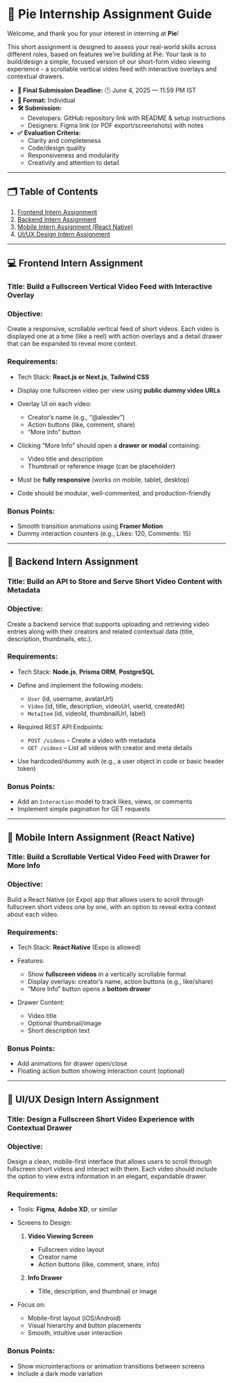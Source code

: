 # 📄 Pie Internship Assignment Guide

Welcome, and thank you for your interest in interning at **Pie**!

This short assignment is designed to assess your real-world skills across different roles, based on features we're building at Pie. Your task is to build/design a simple, focused version of our short-form video viewing experience - a scrollable vertical video feed with interactive overlays and contextual drawers.

- **📌 Final Submission Deadline:** 
🕛 June 4, 2025 — 11:59 PM IST
- **👤 Format:** Individual
- **🛠 Submission:**  
  * Developers: GitHub repository link with README & setup instructions
  * Designers: Figma link (or PDF export/screenshots) with notes
- **✅ Evaluation Criteria:**
  * Clarity and completeness
  * Code/design quality
  * Responsiveness and modularity
  * Creativity and attention to detail

---

## 🗂 Table of Contents

1. [Frontend Intern Assignment](#frontend-intern-assignment)
2. [Backend Intern Assignment](#backend-intern-assignment)
3. [Mobile Intern Assignment (React Native)](#mobile-intern-assignment-react-native)
4. [UI/UX Design Intern Assignment](#uiux-design-intern-assignment)

---

## 💻 Frontend Intern Assignment

### **Title:** Build a Fullscreen Vertical Video Feed with Interactive Overlay

### **Objective:**

Create a responsive, scrollable vertical feed of short videos. Each video is displayed one at a time (like a reel) with action overlays and a detail drawer that can be expanded to reveal more context.

### **Requirements:**

* Tech Stack: **React.js or Next.js**, **Tailwind CSS**
* Display one fullscreen video per view using **public dummy video URLs**
* Overlay UI on each video:

  * Creator’s name (e.g., “@alexdev”)
  * Action buttons (like, comment, share)
  * “More Info” button
* Clicking “More Info” should open a **drawer or modal** containing:

  * Video title and description
  * Thumbnail or reference image (can be placeholder)
* Must be **fully responsive** (works on mobile, tablet, desktop)
* Code should be modular, well-commented, and production-friendly

### **Bonus Points:**

* Smooth transition animations using **Framer Motion**
* Dummy interaction counters (e.g., Likes: 120, Comments: 15)

---

## 🧠 Backend Intern Assignment

### **Title:** Build an API to Store and Serve Short Video Content with Metadata

### **Objective:**

Create a backend service that supports uploading and retrieving video entries along with their creators and related contextual data (title, description, thumbnails, etc.).

### **Requirements:**

* Tech Stack: **Node.js**, **Prisma ORM**, **PostgreSQL**
* Define and implement the following models:

  * `User` (id, username, avatarUrl)
  * `Video` (id, title, description, videoUrl, userId, createdAt)
  * `MetaItem` (id, videoId, thumbnailUrl, label)
* Required REST API Endpoints:

  * `POST /videos` – Create a video with metadata
  * `GET /videos` – List all videos with creator and meta details
* Use hardcoded/dummy auth (e.g., a user object in code or basic header token)

### **Bonus Points:**

* Add an `Interaction` model to track likes, views, or comments
* Implement simple pagination for GET requests

---

## 📱 Mobile Intern Assignment (React Native)

### **Title:** Build a Scrollable Vertical Video Feed with Drawer for More Info

### **Objective:**

Build a React Native (or Expo) app that allows users to scroll through fullscreen short videos one by one, with an option to reveal extra context about each video.

### **Requirements:**

* Tech Stack: **React Native** (Expo is allowed)
* Features:

  * Show **fullscreen videos** in a vertically scrollable format
  * Display overlays: creator’s name, action buttons (e.g., like/share)
  * “More Info” button opens a **bottom drawer**
* Drawer Content:

  * Video title
  * Optional thumbnail/image
  * Short description text

### **Bonus Points:**

* Add animations for drawer open/close
* Floating action button showing interaction count (optional)

---

## 🎨 UI/UX Design Intern Assignment

### **Title:** Design a Fullscreen Short Video Experience with Contextual Drawer

### **Objective:**

Design a clean, mobile-first interface that allows users to scroll through fullscreen short videos and interact with them. Each video should include the option to view extra information in an elegant, expandable drawer.

### **Requirements:**

* Tools: **Figma**, **Adobe XD**, or similar
* Screens to Design:

  1. **Video Viewing Screen**

     * Fullscreen video layout
     * Creator name
     * Action buttons (like, comment, share, info)
  2. **Info Drawer**

     * Title, description, and thumbnail or image
* Focus on:

  * Mobile-first layout (iOS/Android)
  * Visual hierarchy and button placements
  * Smooth, intuitive user interaction

### **Bonus Points:**

* Show microinteractions or animation transitions between screens
* Include a dark mode variation
